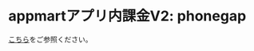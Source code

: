 # appmartアプリ内課金V2: phonegap

[こちら](https://gist.github.com/info-appmart/6617ce23dcda7fe73f1b)をご参照ください。